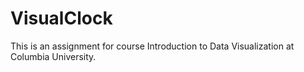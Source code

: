 # VisualClock
This is an assignment for course Introduction to Data Visualization at Columbia University.
